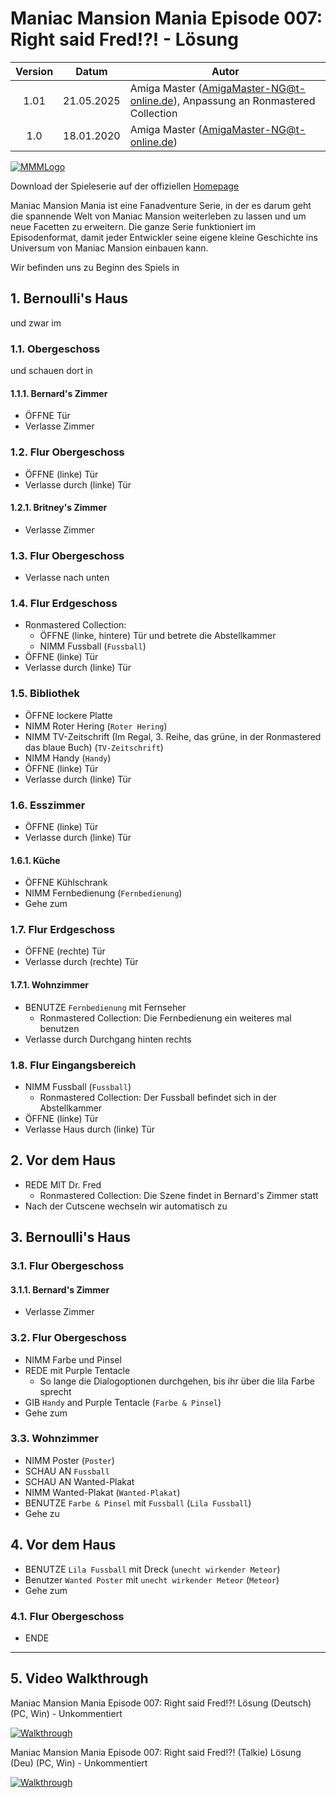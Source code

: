 # Maniac Mansion Mania Episode 007: Right said Fred!?! - Lösung

| Version | Datum      | Autor
|:-------:|------------|-------------------------------------------
|  1.01   | 21.05.2025 | Amiga Master (AmigaMaster-NG@t-online.de), Anpassung an Ronmastered Collection
|  1.0    | 18.01.2020 | Amiga Master (AmigaMaster-NG@t-online.de)

[![MMMLogo](https://www.maniac-mansion-mania.com/banner/banner.png)](https://www.maniac-mansion-mania.com)

Download der Spieleserie auf der offiziellen [Homepage](https://www.maniac-mansion-mania.com)

Maniac Mansion Mania ist eine Fanadventure Serie, in der es darum geht die spannende Welt von Maniac Mansion weiterleben zu lassen und um neue Facetten zu erweitern. Die ganze Serie funktioniert im Episodenformat, damit jeder Entwickler seine eigene kleine Geschichte ins Universum von Maniac Mansion einbauen kann.

Wir befinden uns zu Beginn des Spiels in

## 1. Bernoulli's Haus

und zwar im

### 1.1. Obergeschoss

und schauen dort in

#### 1.1.1. Bernard's Zimmer

- ÖFFNE Tür
- Verlasse Zimmer

### 1.2. Flur Obergeschoss

- ÖFFNE (linke) Tür
- Verlasse durch (linke) Tür

#### 1.2.1. Britney's Zimmer

- Verlasse Zimmer

### 1.3. Flur Obergeschoss

- Verlasse nach unten

### 1.4. Flur Erdgeschoss

- Ronmastered Collection:
  - ÖFFNE (linke, hintere) Tür und betrete die Abstellkammer
  - NIMM Fussball (`Fussball`)
- ÖFFNE (linke) Tür
- Verlasse durch (linke) Tür

### 1.5. Bibliothek

- ÖFFNE lockere Platte
- NIMM Roter Hering (`Roter Hering`)
- NIMM TV-Zeitschrift (Im Regal, 3. Reihe, das grüne, in der Ronmastered das blaue Buch) (`TV-Zeitschrift`)
- NIMM Handy (`Handy`)
- ÖFFNE (linke) Tür
- Verlasse durch (linke) Tür

### 1.6. Esszimmer

- ÖFFNE (linke) Tür
- Verlasse durch (linke) Tür

#### 1.6.1. Küche

- ÖFFNE Kühlschrank
- NIMM Fernbedienung (`Fernbedienung`)
- Gehe zum

### 1.7. Flur Erdgeschoss

- ÖFFNE (rechte) Tür
- Verlasse durch (rechte) Tür

#### 1.7.1. Wohnzimmer

- BENUTZE `Fernbedienung` mit Fernseher
  - Ronmastered Collection: Die Fernbedienung ein weiteres mal benutzen
- Verlasse durch Durchgang hinten rechts

### 1.8. Flur Eingangsbereich

- NIMM Fussball (`Fussball`)
  - Ronmastered Collection: Der Fussball befindet sich in der Abstellkammer
- ÖFFNE (linke) Tür
- Verlasse Haus durch (linke) Tür

## 2. Vor dem Haus

- REDE MIT Dr. Fred
  - Ronmastered Collection: Die Szene findet in Bernard's Zimmer statt
- Nach der Cutscene wechseln wir automatisch zu

## 3. Bernoulli's Haus

### 3.1. Flur Obergeschoss

#### 3.1.1. Bernard's Zimmer

- Verlasse Zimmer

### 3.2. Flur Obergeschoss

- NIMM Farbe und Pinsel
- REDE mit Purple Tentacle
  - So lange die Dialogoptionen durchgehen, bis ihr über die lila Farbe sprecht
- GIB `Handy` and Purple Tentacle (`Farbe & Pinsel`)
- Gehe zum

### 3.3. Wohnzimmer

- NIMM Poster (`Poster`)
- SCHAU AN `Fussball`
- SCHAU AN Wanted-Plakat
- NIMM Wanted-Plakat (`Wanted-Plakat`)
- BENUTZE `Farbe & Pinsel` mit `Fussball` (`Lila Fussball`)
- Gehe zu

## 4. Vor dem Haus

- BENUTZE `Lila Fussball` mit Dreck (`unecht wirkender Meteor`)
- Benutzer `Wanted Poster` mit `unecht wirkender Meteor` (`Meteor`)
- Gehe zum

### 4.1. Flur Obergeschoss

- ENDE

--------------------------------------------------------------------------------

## 5. Video Walkthrough

Maniac Mansion Mania Episode 007: Right said Fred!?! Lösung (Deutsch) (PC, Win) - Unkommentiert

[![Walkthrough](https://img.youtube.com/vi/ilYMGBA5Gz4/0.jpg)](https://www.youtube.com/watch?v=ilYMGBA5Gz4)

Maniac Mansion Mania Episode 007: Right said Fred!?! (Talkie) Lösung (Deu) (PC, Win) - Unkommentiert

[![Walkthrough](https://img.youtube.com/vi/vvj9ilPHuNo/0.jpg)](https://www.youtube.com/watch?v=vvj9ilPHuNo)
